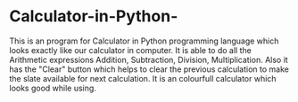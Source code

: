 # Calculator-in-Python-
This is an program for Calculator in Python programming language which looks exactly like our calculator in computer. It is able to do all the Arithmetic expressions Addition, Subtraction, Division, Multiplication. Also it has the "Clear" button which helps to clear the previous calculation to make the slate available for next calculation.
It is an colourfull calculator which looks good while using.
